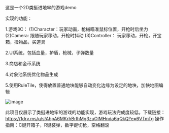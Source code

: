 这是一个2D类挺进地牢的游戏demo

实现的功能：

1.游戏3C：
(1)Character：玩家动画，枪械瞄准鼠标位置，开枪时后坐力
(2)Camera: 跟随玩家移动，开枪时抖动
(3)Controller： 玩家移动，开枪，开宝箱，捡物品，买道具

2.UI系统，包括血量，护盾，枪械，子弹数量

3.商店和金币系统

4.对象池系统优化物品生成

5.使用RuleTile，使得放置普通地块能够自动变化边缘为设定的地块，加快地图编辑

![image](https://github.com/Wondmor/Dungeon-Game/assets/34687014/70ed09e7-10ef-4085-abc6-e83881bd7349)

此项目仅展示了类挺进地牢的游戏的功能实现，游戏玩法完成度较低。下载链接：https://1drv.ms/u/s!AhpA6MKrhBrIhMg3zuOlMHnda6qQkQ?e=6VTmTg
操作指南：C键开箱子，R键装弹，数字键切枪，空格翻滚
